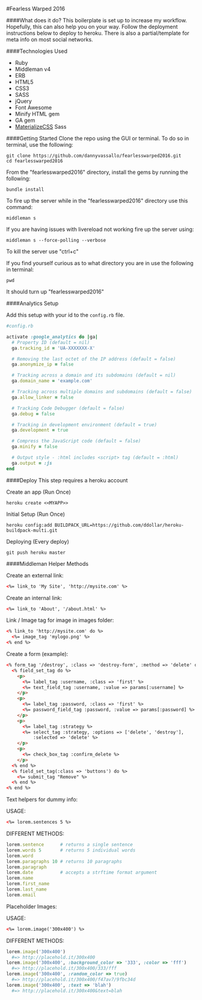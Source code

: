 #Fearless Warped 2016

####What does it do?
This boilerplate is set up to increase my workflow. Hopefully, this can also help you on your way.
Follow the deployment instructions below to deploy to heroku.
There is also a partial/template for meta info on most social networks.

####Technologies Used
* Ruby
* Middleman v4
* ERB
* HTML5
* CSS3
* SASS
* jQuery
* Font Awesome
* Minify HTML gem
* GA gem
* [MaterializeCSS](http://materializecss.com/) Sass

####Getting Started
Clone the repo using the GUI or terminal. To do so in terminal, use the following:
```shell
git clone https://github.com/dannyvassallo/fearlesswarped2016.git
cd fearlesswarped2016
```

From the "fearlesswarped2016" directory, install the gems by running the following:
```shell
bundle install
```

To fire up the server while in the "fearlesswarped2016" directory use this command:
```shell
middleman s
```

If you are having issues with livereload not working fire up the server using:
```shell
middleman s --force-polling --verbose
```

To kill the server use "ctrl+c"

If you find yourself curious as to what directory you are in use the following in terminal:
```shell
pwd
```
It should turn up "fearlesswarped2016"

####Analytics Setup

Add this setup with your id to the `config.rb` file.

```ruby
#config.rb

activate :google_analytics do |ga|
  # Property ID (default = nil)
  ga.tracking_id = 'UA-XXXXXXX-X'

  # Removing the last octet of the IP address (default = false)
  ga.anonymize_ip = false

  # Tracking across a domain and its subdomains (default = nil)
  ga.domain_name = 'example.com'

  # Tracking across multiple domains and subdomains (default = false)
  ga.allow_linker = false

  # Tracking Code Debugger (default = false)
  ga.debug = false

  # Tracking in development environment (default = true)
  ga.development = true

  # Compress the JavaScript code (default = false)
  ga.minify = false

  # Output style - :html includes <script> tag (default = :html)
  ga.output = :js
end
```

####Deploy
This step requires a heroku account

Create an app (Run Once)
```shell
heroku create <<MYAPP>>
```

Initial Setup (Run Once)
```shell
heroku config:add BUILDPACK_URL=https://github.com/ddollar/heroku-buildpack-multi.git
```

Deploying (Every deploy)
```shell
git push heroku master
```

####Middleman Helper Methods

Create an external link:
```html
<%= link_to 'My Site', 'http://mysite.com' %>
```

Create an internal link:
```html
<%= link_to 'About', '/about.html' %>
```

Link / Image tag for image in images folder:
```html
<% link_to 'http://mysite.com' do %>
  <%= image_tag 'mylogo.png' %>
<% end %>
```

Create a form (example):
```html
<% form_tag '/destroy', :class => 'destroy-form', :method => 'delete' do %>
  <% field_set_tag do %>
    <p>
      <%= label_tag :username, :class => 'first' %>
      <%= text_field_tag :username, :value => params[:username] %>
    </p>
    <p>
      <%= label_tag :password, :class => 'first' %>
      <%= password_field_tag :password, :value => params[:password] %>
    </p>
    <p>
      <%= label_tag :strategy %>
      <%= select_tag :strategy, :options => ['delete', 'destroy'],
          :selected => 'delete' %>
    </p>
    <p>
      <%= check_box_tag :confirm_delete %>
    </p>
  <% end %>
  <% field_set_tag(:class => 'buttons') do %>
    <%= submit_tag "Remove" %>
  <% end %>
<% end %>
```

Text helpers for dummy info:

USAGE:
```html
<%= lorem.sentences 5 %>
```

DIFFERENT METHODS:
```ruby
lorem.sentence      # returns a single sentence
lorem.words 5       # returns 5 individual words
lorem.word
lorem.paragraphs 10 # returns 10 paragraphs
lorem.paragraph
lorem.date          # accepts a strftime format argument
lorem.name
lorem.first_name
lorem.last_name
lorem.email
```

Placeholder Images:

USAGE:
```html
<%= lorem.image('300x400') %>
```

DIFFERENT METHODS:
```ruby
lorem.image('300x400')
  #=> http://placehold.it/300x400
lorem.image('300x400', :background_color => '333', :color => 'fff')
  #=> http://placehold.it/300x400/333/fff
lorem.image('300x400', :random_color => true)
  #=> http://placehold.it/300x400/f47av7/9fbc34d
lorem.image('300x400', :text => 'blah')
  #=> http://placehold.it/300x400&text=blah
```
